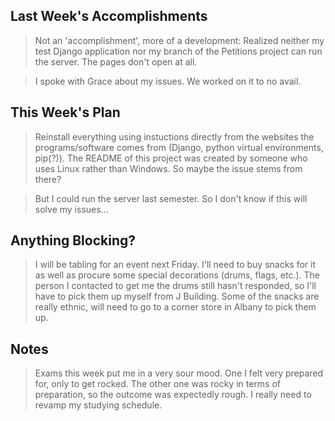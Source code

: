 ## Last Week's Accomplishments
> Not an 'accomplishment', more of a development: Realized neither my test Django application nor my branch of the Petitions project can run the server. The pages don't open at all. 

> I spoke with Grace about my issues. We worked on it to no avail.

## This Week's Plan
> Reinstall everything using instuctions directly from the websites the programs/software comes from (Django, python virtual environments, pip(?)). The README of this project was created by someone who uses Linux rather than Windows. So maybe the issue stems from there? 

> But I could run the server last semester. So I don't know if this will solve my issues...

## Anything Blocking?

> I will be tabling for an event next Friday. I'll need to buy snacks for it as well as procure some special decorations (drums, flags, etc.). The person I contacted to get me the drums still hasn't responded, so I'll have to pick them up myself from J Building.
> Some of the snacks are really ethnic, will need to go to a corner store in Albany to pick them up.

## Notes
> Exams this week put me in a very sour mood. One I felt very prepared for, only to get rocked. The other one was rocky in terms of preparation, so the outcome was expectedly rough. I really need to revamp my studying schedule.